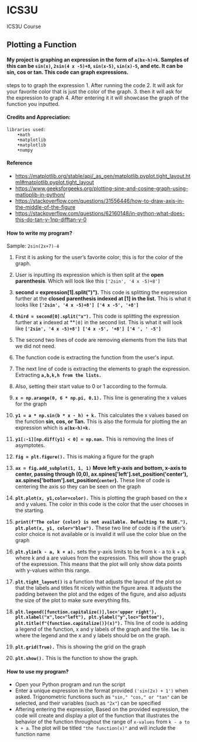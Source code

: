 # ICS3U
ICS3U Course 

## Plotting a Function
  
  #### My project is graphing an expression in the form of `a(bx-h)+k`. Samples of this can be `sin(x)`, `2sin(4 x -5)+8`, `sin(x-5)`, `sin(x)-5`, and etc. It can be sin, cos or tan. This code can graph expressions. 
  
  steps to to graph the expression
    1. After running the code
    2. It will ask for your favorite color that is just the color of the graph.
    3. then it will ask for the expression to graph
    4. After entering it it will showcase the graph of the function you inputted.
  
  #### Credits and Appreciation:
```    
libraries used:
    •math
    •matplotlib
    •matplotlib
    •numpy
```
#### Reference

  - https://matplotlib.org/stable/api/_as_gen/matplotlib.pyplot.tight_layout.html#matplotlib.pyplot.tight_layout 
  - https://www.geeksforgeeks.org/plotting-sine-and-cosine-graph-using-matloplib-in-python/ 
  - https://stackoverflow.com/questions/31556446/how-to-draw-axis-in-the-middle-of-the-figure 
  -  https://stackoverflow.com/questions/62160148/in-python-what-does-this-do-tan-y-1np-difftan-y-0


#### How to write my program?
Sample:  `2sin(2x+7)-4`
1. First it is asking for the user’s favorite color; this is for the color of the graph.

2. User is inputting its expression which is then split at the **open parenthesis**. Which will look like this `['2sin', '4 x -5)+8']`

3. **second = expression[1].split(")").** This code is splitting the expression further at the **closed parenthesis indexed at [1] in the list.** This is what it looks like **`['2sin', '4 x -5)+8'] ['4 x -5', '+8']`**

4. **`third = second[0].split("x").`** This code is splitting the expression further at **`x`** indexed at **`[0]` in the second list. This is what it will look like **`['2sin', '4 x -5)+8'] ['4 x -5', '+8'] ['4 ', ' -5']`**

5. The second two lines of code are removing elements from the lists that we did not need.

6. The function code is extracting the function from the user's input.

7. The next line of code is extracting the elements to graph the expression. Extracting **`a,b,k,h from the lists.`**

8. Also, setting their start value to 0 or 1 according to the formula.

9. **`x = np.arange(0, 6 * np.pi, 0.1).`** This line is generating the x values for the graph

10. **`y1 = a * np.sin(b * x - h) + k.`** This calculates the x values based on the function **sin, cos, or Tan.** This is also the formula for plotting the an expression which is **`a(bx-h)+k.`**

11. **`y1[:-1][np.diff(y1) < 0] = np.nan.`**  This is removing the lines of asymptotes. 

12. **`fig = plt.figure().`** This is making a figure for the graph

13. **`ax = fig.add_subplot(1, 1, 1)`** **Move left y-axis and bottom, x-axis to center, passing through (0,0), ax.spines['left'].set_position('center'), ax.spines['bottom'].set_position(`center`).** These line of code is centering the axis so they can be seen on the graph

14. **`plt.plot(x, y1,color=color).`** This is plotting the graph based on the x and y values. The color in this code is the color that the user chooses in the starting. 

15. **`print(f"The color {color} is not available. Defaulting to BLUE."), plt.plot(x, y1, color="blue").`** These two line of code is if the user’s color choice is not available or is invalid it will use the color blue on the graph

16. **`plt.ylim(k - a, k + a).`** sets the y-axis limits to be from k - a to k + a, where k and a are values from the expression. This will show the graph of the expression. This means that the plot will only show data points with y-values within this range.

17. **`plt.tight_layout()`** is a function that adjusts the layout of the plot so that the labels and titles fit nicely within the figure area. It adjusts the padding between the plot and the edges of the figure, and also adjusts the size of the plot to make sure everything fits.

18. **`plt.legend([function.capitalize()],loc='upper right'), plt.xlabel("x",loc="left"), plt.ylabel("y",loc="bottom"), plt.title(f"{function.capitalize()}(x)").`** This line of code is adding a legend of the function, x and y labels of the graph and the tile. **`loc`** is where the legend and the x and y labels should be on the graph. 

19. **`plt.grid(True).`** This is showing the grid on the graph

20. **`plt.show().`** This is the function to show the graph.


#### How to use my program? 
- Open your Python program and run the script
- Enter a unique expression in the format provided `('sin(2x) + 1')` when asked. Trigonometric functions such as `"sin," "cos," or "tan"` can be selected, and their variables (such as `"2x"`) can be specified 
- Aftering entering the expression, Based on the provided expression, the code will create and display a plot of the function that illustrates the behavior of the function throughout the range of `x-values` from `k - a to k + a`. The plot will be titled `"the function(x)"` and will include the function name 


